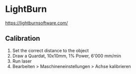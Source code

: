 # LightBurn

https://lightburnsoftware.com/

## Calibration

1. Set the correct distance to the object
1. Draw a Quardat, 10x10mm, 1% Power, 6'000 mm/min
1. Run laser
1. Bearbeiten > Maschineneinstellungen > Achse kalibrieren
